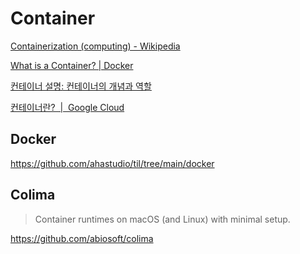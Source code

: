 # Container

[Containerization (computing) - Wikipedia](https://en.wikipedia.org/wiki/Containerization_(computing))

[What is a Container? | Docker](https://www.docker.com/resources/what-container/)

[컨테이너 설명: 컨테이너의 개념과 역할](https://www.redhat.com/ko/topics/containers)

[컨테이너란?  |  Google Cloud](https://cloud.google.com/learn/what-are-containers?hl=ko)

## Docker

<https://github.com/ahastudio/til/tree/main/docker>

## Colima

> Container runtimes on macOS (and Linux) with minimal setup.

<https://github.com/abiosoft/colima>
